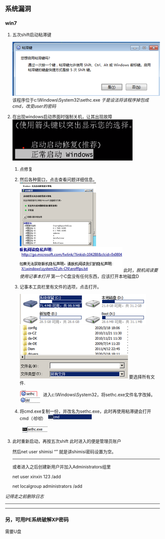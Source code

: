 ## 系统漏洞

### win7

1. 五次shift启动粘滞键

   ![image-20200322181545501](./SavedPics/系统密码破解/image-20200322181545501.png)
   该程序位于c:\Windows\System32\sethc.exe
   *于是设法将该程序掉包成cmd，改变user的密码*

2. 在出现windows启动界面时强制关机，让其出现故障
   <img src="./SavedPics/系统密码破解/image-20200322181858967.png" alt="image-20200322181858967" style="zoom:50%;" />

   1. 点修复

   2. 然后各种窗口，点击查看问题详细信息。
      <img src="./SavedPics/系统密码破解/image-20200322183011838.png" alt="image-20200322183011838" style="zoom:50%;" />
      ![image-20200322183113510](SavedPics/系统密码破解/image-20200322183113510.png)
      此时，*脱机阅读要使用记事本打开*
      第一个C盘没有任何东西，应该打开本地磁盘D

   3. 记事本工具栏里有文件的选项，点击打开。

      ![image-20200322183303313](./SavedPics/系统密码破解/image-20200322183303313.png)
      ![image-20200322183441532](SavedPics/系统密码破解/image-20200322183441532.png)
      要选择所有文件.

      ![image-20200322183640269](./SavedPics/系统密码破解/image-20200322183640269.png)进入c:\Windows\System32，将sethc.exe文件名字改掉。
      ![image-20200322183710392](./SavedPics/系统密码破解/image-20200322183710392.png)

   4. 将cmd.exe复制一份，并改名为sethc.exe，此时再使用粘滞键会打开cmd（*哈哈*）
      ![image-20200322183833012](./SavedPics/系统密码破解/image-20200322183833012.png)

      ![image-20200322183923188](./SavedPics/系统密码破解/image-20200322183923188.png)
      

3. 此时重新启动，再按五次shift
   此时进入的便是管理员账户

   然后net user shimisi “”
   就是讲shimisi密码设置为空。

   ---

   或者进入之后创建新用户并加入Administrators组里

   net user xinxin 123 /add

   net localgroup administrators /add

*记得走之前删除日志*

---

---

### 另，可用PE系统破解XP密码

需要U盘
